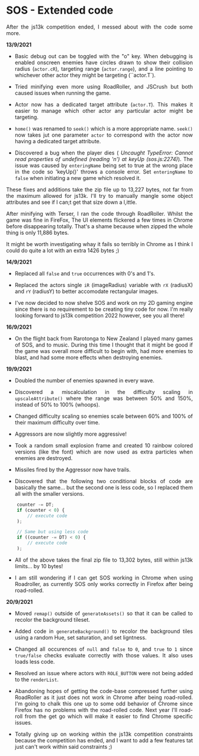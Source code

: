 # SOS - Extended code
<div align="justify">

After the js13k competition ended, I messed about with the code some more.

**13/9/2021**

- Basic debug out can be toggled with the "o" key. When debugging is enabled onscreen enemies have circles drawn to show their collision radius (`actor.cR`), targeting range (`actor.range`), and a line pointing to whichever other actor they might be targeting (``actor.T`).

- Tried minifying even more using RoadRoller, and JSCrush but both caused issues when running the game.

- Actor now has a dedicated target attribute (`actor.T`). This makes it easier to manage which other actor any particular actor might be targeting.

- `home()` was renamed to `seek()` which is a more appropriate name. `seek()` now takes jut one parameter `actor` to correspond with the actor now having a dedicated target attribute.

- Discovered a bug when the player dies ( *Uncaught TypeError: Cannot read properties of undefined (reading 'n') at keyUp (sos.js:2274)*). The issue was caused by `enteringName` being set to true at the wrong place in the code so 'keyUp()' throws a console error. Set `enteringName` to `false` when initiating a new game which resolved it.

These fixes and additions take the zip file up to 13,227 bytes, not far from the maximum allowed for js13k. I'll try to manually mangle some object attributes and see if I can;t get that size down a l,ittle.

After minifying with Terser, I ran the code through RoadRoller. Whilst the game was fine in FireFox, The UI elements flickered a few times in Chrome before disappearing totally. That's a shame because when zipped the whole thing is only 11,886 bytes.

It might be worth investigating whay it fails so terribly in Chrome as I think I could do quite a lot with an extra 1426 bytes ;)

**14/9/2021**

- Replaced all `false` and `true` occurrences with 0's and 1's.

- Replaced the actors single `iR` (imageRadius) variable with `rX` (radiusX) and `rY` (radiusY) to better accomodate rectangular images.

- I've now decided to now shelve SOS and work on my 2D gaming engine since there is no requirement to be creating tiny code for now. I'm really looking forward to js13k competition 2022 however, see you all there!


**16/9/2021**

- On the flight back from Rarotonga to New Zealand I played many games of SOS, and to music. During this time I thought that it might be good if the game was overall more difficult to begin with, had more enemies to blast, and had some more effects when destroying enemies.

**19/9/2021**

- Doubled the number of enemies spawned in every wave.

- Discovered a miscalculation in the difficulty scaling in `upscaleAttribute()` where the range was between 50% and 150%, instead of 50% to 100% (whoops).

- Changed difficulty scaling so enemies scale between 60% and 100% of their maximum difficulty over time.

- Aggressors are now slightly more aggressive!

- Took a random small explosion frame and created 10 rainbow colored versions (like the font) which are now used as extra particles when enemies are destroyed.

- Missiles fired by the Aggressor now have trails.

- Discovered that the following two conditional blocks of code are basically the same... but the second one is less code, so I replaced them all with the smaller versions.
````JavaScript
	counter -= DT;
	if (counter < 0) {
		// execute code
	);

    // Same but using less code
	if ((counter -= DT) < 0) {
		// execute code
	);

````
- All of the above takes the final zip file to 13,302 bytes, still within js13k limits... by 10 bytes!

- I am still wondering if I can get SOS working in Chrome when using Roadroller, as currently SOS only works correctly in Firefox after being road-rolled.

**20/9/2021**

- Moved `remap()` outside of `generateAssets()` so that it can be called to recolor the background tileset.

- Added code in `generateBackground()` to recolor the background tiles using a random Hue, set saturation, and set ligntness.

- Changed all occurences of `null` and `false` to `0`, and `true` to `1` since `true/false` checks evaluate correctly with those values. It also uses  loads less code.

- Resolved an issue where actors with `ROLE_BUTTON` were not being added to the `renderList`.

- Abandoning hopes of getting the code-base compressed further using RoadRoller as it just does not work in Chrome after being road-rolled. I'm going to chalk this one up to some odd behavior of Chrome since Firefox has no problems with the road-rolled code. Next year I'll road-roll from the get go which will make it easier to find Chrome specific issues.

- Totally giving up on working within the js13k competition constraints because the competition has ended, and I want to add a few features tat just can't work within said constraints ;)

</div>
